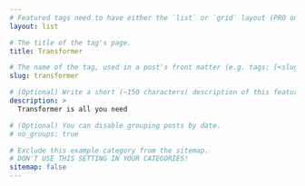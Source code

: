```yaml
---
# Featured tags need to have either the `list` or `grid` layout (PRO only).
layout: list

# The title of the tag's page.
title: Transformer

# The name of the tag, used in a post's front matter (e.g. tags: [<slug>]).
slug: transformer

# (Optional) Write a short (~150 characters) description of this featured tag.
description: >
  Transformer is all you need

# (Optional) You can disable grouping posts by date.
# no_groups: true

# Exclude this example category from the sitemap.
# DON'T USE THIS SETTING IN YOUR CATEGORIES!
sitemap: false
---
```

